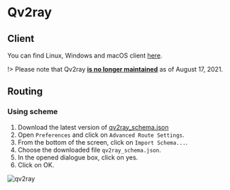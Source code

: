 # Qv2ray

## Client

You can find Linux, Windows and macOS client [here](https://github.com/Qv2ray/Qv2ray).

!> Please note that Qv2ray [**is no longer maintained**](https://github.com/Qv2ray/Qv2ray?tab=readme-ov-file#%E6%9C%AC%E9%A1%B9%E7%9B%AE%E5%B7%B2%E4%B8%8D%E5%86%8D%E7%BB%B4%E6%8A%A4) as of August 17, 2021.

## Routing

### Using scheme

1. Download the latest version of [qv2ray_schema.json](https://github.com/bootmortis/iran-hosted-domains/releases/latest/download/qv2ray_schema.json)
2. Open `Preferences` and click on `Advanced Route Settings`.
3. From the bottom of the screen, click on `Import Schema...`.
4. Choose the downloaded file `qv2ray_schema.json`.
5. In the opened dialogue box, click on yes.
6. Click on OK.

![qv2ray](/_images/qv2ray.png)
